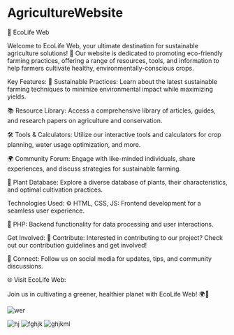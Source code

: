 # AgricultureWebsite

🌿 EcoLife Web

Welcome to EcoLife Web, your ultimate destination for sustainable agriculture solutions! 🌱 Our website is dedicated to promoting eco-friendly farming practices, offering a range of resources, tools, and information to help farmers cultivate healthy, environmentally-conscious crops.

Key Features:
🚜 Sustainable Practices: Learn about the latest sustainable farming techniques to minimize environmental impact while maximizing yields.

📚 Resource Library: Access a comprehensive library of articles, guides, and research papers on agriculture and conservation.

🛠️ Tools & Calculators: Utilize our interactive tools and calculators for crop planning, water usage optimization, and more.

🌍 Community Forum: Engage with like-minded individuals, share experiences, and discuss strategies for sustainable farming.

🌱 Plant Database: Explore a diverse database of plants, their characteristics, and optimal cultivation practices.

Technologies Used:
⚙️ HTML, CSS, JS: Frontend development for a seamless user experience.

🔧 PHP: Backend functionality for data processing and user interactions.

Get Involved:
🌟 Contribute: Interested in contributing to our project? Check out our contribution guidelines and get involved!

🔗 Connect: Follow us on social media for updates, tips, and community discussions.

🌐 Visit EcoLife Web: 

Join us in cultivating a greener, healthier planet with EcoLife Web! 🌍🌿


![wer](https://github.com/chula805/AgricultureWebsite/assets/121760253/f91f431d-409a-45d8-ab4a-41b409d6d583)

![hj](https://github.com/chula805/AgricultureWebsite/assets/121760253/8845435a-11b1-4c30-9d4d-59028562d59e)
![fghjk](https://github.com/chula805/AgricultureWebsite/assets/121760253/9efd015d-bc37-43ce-9b32-ef07823f628d)
![ghjkml](https://github.com/chula805/AgricultureWebsite/assets/121760253/228efd43-9276-422b-af1b-063fff980497)

